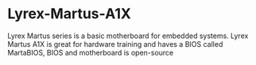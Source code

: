 # Lyrex-Martus-A1X
Lyrex Martus series is a basic motherboard for embedded systems. Lyrex Martus A1X is great for hardware training and haves a BIOS called MartaBIOS, BIOS and motherboard is open-source
